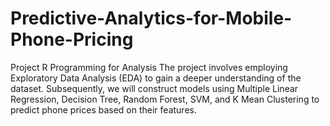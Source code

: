 # Predictive-Analytics-for-Mobile-Phone-Pricing 
Project R Programming for Analysis
The project involves employing Exploratory Data Analysis (EDA) to gain a deeper understanding of the dataset. Subsequently, we will construct models using Multiple Linear Regression, Decision Tree, Random Forest, SVM, and K Mean Clustering to predict phone prices based on their features.
